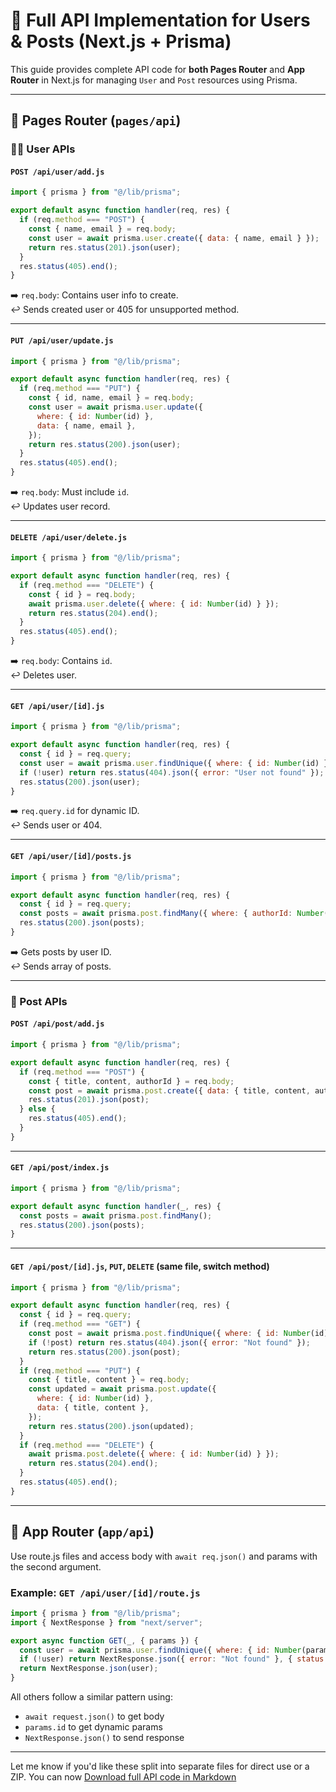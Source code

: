 # 🔧 Full API Implementation for Users & Posts (Next.js + Prisma)

This guide provides complete API code for **both Pages Router** and **App Router** in Next.js for managing `User` and `Post` resources using Prisma.

---

## 📁 Pages Router (`pages/api`)

### 🧍‍♂️ User APIs

#### `POST /api/user/add.js`

```js
import { prisma } from "@/lib/prisma";

export default async function handler(req, res) {
  if (req.method === "POST") {
    const { name, email } = req.body;
    const user = await prisma.user.create({ data: { name, email } });
    return res.status(201).json(user);
  }
  res.status(405).end();
}
```

➡️ `req.body`: Contains user info to create.  
↩️ Sends created user or 405 for unsupported method.

---

#### `PUT /api/user/update.js`

```js
import { prisma } from "@/lib/prisma";

export default async function handler(req, res) {
  if (req.method === "PUT") {
    const { id, name, email } = req.body;
    const user = await prisma.user.update({
      where: { id: Number(id) },
      data: { name, email },
    });
    return res.status(200).json(user);
  }
  res.status(405).end();
}
```

➡️ `req.body`: Must include `id`.  
↩️ Updates user record.

---

#### `DELETE /api/user/delete.js`

```js
import { prisma } from "@/lib/prisma";

export default async function handler(req, res) {
  if (req.method === "DELETE") {
    const { id } = req.body;
    await prisma.user.delete({ where: { id: Number(id) } });
    return res.status(204).end();
  }
  res.status(405).end();
}
```

➡️ `req.body`: Contains `id`.  
↩️ Deletes user.

---

#### `GET /api/user/[id].js`

```js
import { prisma } from "@/lib/prisma";

export default async function handler(req, res) {
  const { id } = req.query;
  const user = await prisma.user.findUnique({ where: { id: Number(id) } });
  if (!user) return res.status(404).json({ error: "User not found" });
  res.status(200).json(user);
}
```

➡️ `req.query.id` for dynamic ID.  
↩️ Sends user or 404.

---

#### `GET /api/user/[id]/posts.js`

```js
import { prisma } from "@/lib/prisma";

export default async function handler(req, res) {
  const { id } = req.query;
  const posts = await prisma.post.findMany({ where: { authorId: Number(id) } });
  res.status(200).json(posts);
}
```

➡️ Gets posts by user ID.  
↩️ Sends array of posts.

---

### 📝 Post APIs

#### `POST /api/post/add.js`

```js
import { prisma } from "@/lib/prisma";

export default async function handler(req, res) {
  if (req.method === "POST") {
    const { title, content, authorId } = req.body;
    const post = await prisma.post.create({ data: { title, content, authorId } });
    res.status(201).json(post);
  } else {
    res.status(405).end();
  }
}
```

---

#### `GET /api/post/index.js`

```js
import { prisma } from "@/lib/prisma";

export default async function handler(_, res) {
  const posts = await prisma.post.findMany();
  res.status(200).json(posts);
}
```

---

#### `GET /api/post/[id].js`, `PUT`, `DELETE` (same file, switch method)

```js
import { prisma } from "@/lib/prisma";

export default async function handler(req, res) {
  const { id } = req.query;
  if (req.method === "GET") {
    const post = await prisma.post.findUnique({ where: { id: Number(id) } });
    if (!post) return res.status(404).json({ error: "Not found" });
    return res.status(200).json(post);
  }
  if (req.method === "PUT") {
    const { title, content } = req.body;
    const updated = await prisma.post.update({
      where: { id: Number(id) },
      data: { title, content },
    });
    return res.status(200).json(updated);
  }
  if (req.method === "DELETE") {
    await prisma.post.delete({ where: { id: Number(id) } });
    return res.status(204).end();
  }
  res.status(405).end();
}
```

---

## 📁 App Router (`app/api`)

Use route.js files and access body with `await req.json()` and params with the second argument.

### Example: `GET /api/user/[id]/route.js`

```js
import { prisma } from "@/lib/prisma";
import { NextResponse } from "next/server";

export async function GET(_, { params }) {
  const user = await prisma.user.findUnique({ where: { id: Number(params.id) } });
  if (!user) return NextResponse.json({ error: "Not found" }, { status: 404 });
  return NextResponse.json(user);
}
```

All others follow a similar pattern using:  
- `await request.json()` to get body  
- `params.id` to get dynamic params  
- `NextResponse.json()` to send response

---

Let me know if you'd like these split into separate files for direct use or a ZIP. You can now [Download full API code in Markdown](sandbox:/mnt/data/full-user-post-api.md)